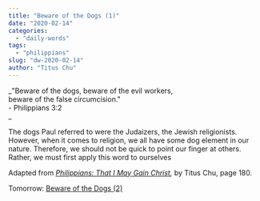 ```yaml
---
title: "Beware of the Dogs (1)"
date: "2020-02-14"
categories: 
  - "daily-words"
tags: 
  - "philippians"
slug: "dw-2020-02-14"
author: "Titus Chu"
---
```


_"Beware of the dogs, beware of the evil workers,  
beware of the false circumcision."  
\- Philippians 3:2  
_

The dogs Paul referred to were the Judaizers, the Jewish religionists. However, when it comes to religion, we all have some dog element in our nature. Therefore, we should not be quick to point our finger at others. Rather, we must first apply this word to ourselves

Adapted from _[Philippians: That I May Gain Christ](/book-philippians "Go to the listing for this book."),_ by Titus Chu, page 180.

Tomorrow: [Beware of the Dogs (2)](/dw-2020-02-15)
